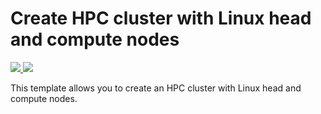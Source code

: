 # Create HPC cluster with Linux head and compute nodes
<a href="https://portal.azure.com/#create/Microsoft.Template/uri/https%3A%2F%2Fraw.githubusercontent.com%2FJuanJoseGarciaUCLM%2FAzureHPC%2Fmaster%2Fazure-quickstart-templates%2Fcreate-hpc-cluster-linux-hn-cn%2Fazuredeploy.json" target="_blank">
    <img src="http://azuredeploy.net/deploybutton.png"/>
</a>
<a href="http://armviz.io/#/?load=https%3A%2F%2Fraw.githubusercontent.com%2FJuanJoseGarciaUCLM%2FAzureHPC%2Fmaster%2Fazure-quickstart-templates%2Fcreate-hpc-cluster-linux-hn-cn%2Fazuredeploy.json" target="_blank">
    <img src="http://armviz.io/visualizebutton.png"/>
</a>

This template allows you to create an HPC cluster with Linux head and compute nodes.